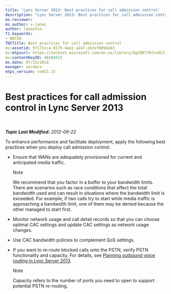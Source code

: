 ```yaml
---
title: 'Lync Server 2013: Best practices for call admission control'
description: "Lync Server 2013: Best practices for call admission control."
ms.reviewer: 
ms.author: v-lanac
author: lanachin
f1.keywords:
- NOCSH
TOCTitle: Best practices for call admission control
ms:assetid: 97173cca-8175-4ae2-a247-eb7ef809da93
ms:mtpsurl: https://technet.microsoft.com/en-us/library/Gg398770(v=OCS.15)
ms:contentKeyID: 48184913
ms.date: 07/23/2014
manager: serdars
mtps_version: v=OCS.15
---
```


# Best practices for call admission control in Lync Server 2013

<div data-xmlns="http://www.w3.org/1999/xhtml">

<div class="topic" data-xmlns="http://www.w3.org/1999/xhtml" data-msxsl="urn:schemas-microsoft-com:xslt" data-cs="https://msdn.microsoft.com/">

<div data-asp="https://msdn2.microsoft.com/asp">



</div>

<div id="mainSection">

<div id="mainBody">

<span> </span>

_**Topic Last Modified:** 2012-09-22_

To enhance performance and facilitate deployment, apply the following best practices when you deploy call admission control:

  - Ensure that WANs are adequately provisioned for current and anticipated media traffic.
    
    <div>
    

    > [!NOTE]  
    > We recommend that you factor in a buffer to your bandwidth limits. There are scenarios such as race conditions that affect the total bandwidth used and can result in situations where the bandwidth limit is exceeded. For example, if two calls try to start while media traffic is approaching a bandwidth limit, one of them may be denied because the other managed to start first.

    
    </div>

  - Monitor network usage and call detail records so that you can choose optimal CAC settings and update CAC settings as network usage changes.

  - Use CAC bandwidth policies to complement QoS settings.

  - If you want to re-route blocked calls onto the PSTN, verify PSTN functionality and capacity. For details, see [Planning outbound voice routing in Lync Server 2013](lync-server-2013-planning-outbound-voice-routing.md).
    
    <div>
    

    > [!NOTE]  
    > Capacity refers to the number of ports you need to open to support potential PSTN re-routing.

    
    </div>

</div>

<span> </span>

</div>

</div>

</div>

